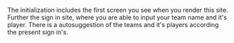 The initialization includes the first screen you see when you render this site. Further the sign in site, where you 
are able to input your team name and it's player. 
There is a autosuggestion of the teams and it's players according the present sign in's.

